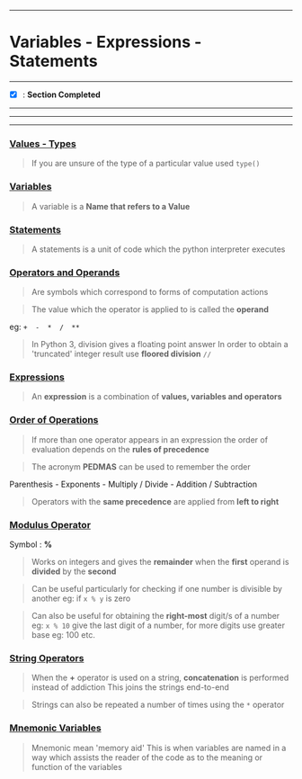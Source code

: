 ___
# Variables - Expressions - Statements
___
- [x] : **Section Completed**
___
___
___
### <u>Values - Types</u>

> If you are unsure of the type of a particular value used `type()`


### <u>Variables</u>

> A variable is a **Name that refers to a Value**


### <u>Statements</u>

> A statements is a unit of code which the python interpreter executes


### <u>Operators and Operands</u> 

> Are symbols which correspond to forms of computation actions 

> The value which the operator is applied to is called the **operand**

eg: `+  -  *  /  **`

> In Python 3, division gives a floating point answer
> In order to obtain a 'truncated' integer result use **floored division** `//`


### <u>Expressions</u>

> An **expression** is a combination of **values, variables and operators** 


### <u>Order of Operations</u>

> If more than one operator appears in an expression the order of evaluation depends on the **rules of precedence** 

> The acronym **PEDMAS** can be used to remember the order

Parenthesis - Exponents - Multiply / Divide - Addition / Subtraction

> Operators with the **same precedence** are applied from **left to right**


### <u>Modulus Operator</u>

Symbol : **%**

> Works on integers and gives the **remainder** when the **first** operand is **divided** by the **second**

> Can be useful particularly for checking if one number is divisible by another eg: if `x % y` is zero 

> Can also be useful for obtaining the **right-most** digit/s of a number 
> eg: `x % 10` give the last digit of a number, for more digits use greater base eg: 100 etc.


### <u>String Operators</u>

> When the **+** operator is used on a string, **concatenation** is performed instead of addiction 
> This joins the strings end-to-end

> Strings can also be repeated a number of times using the `*` operator


### <u>Mnemonic Variables</u>

> Mnemonic mean 'memory aid'
> This is when variables are named in a way which assists the reader of the code as to the meaning or function of the variables




